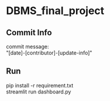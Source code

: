 # DBMS_final_project
## Commit Info
commit message:
\
"[date]-[contributor]-[update-info]"

## Run
pip install -r requirement.txt \
streamlit run dashboard.py

